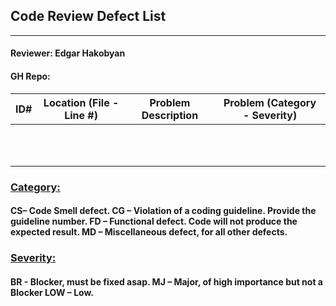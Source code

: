 ## Code Review Defect List

---
#### Reviewer: Edgar Hakobyan

#### GH Repo:


| ID# | Location (File - Line #) | Problem Description | Problem (Category - Severity) |
|-----|--------------------------|---------------------|-------------------------------|
|     |                          |                     |                               |
|     |                          |                     |                               |
|     |                          |                     |                               |
|     |                          |                     |                               |
|     |                          |                     |                               |
|     |                          |                     |                               |
|     |                          |                     |                               |
|     |                          |                     |                               |
|     |                          |                     |                               |
|     |                          |                     |                               |
|     |                          |                     |                               |

### <u>Category:</u> 
#### CS– Code Smell defect. CG – Violation of a coding guideline. Provide the guideline number. FD – Functional defect. Code will not produce the expected result. MD – Miscellaneous defect, for all other defects.

### <u>Severity:</u>
#### BR - Blocker, must be fixed asap. MJ – Major, of high importance but not a Blocker LOW – Low. 